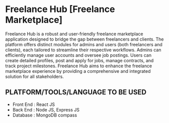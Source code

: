 # Freelance Hub [Freelance Marketplace]

Freelance Hub is a robust and user-friendly freelance marketplace application designed to
bridge the gap between freelancers and clients. The platform offers distinct modules for
admins and users (both freelancers and clients), each tailored to streamline their respective
workflows. Admins can efficiently manage user accounts and oversee job postings. Users can
create detailed profiles, post and apply for jobs, manage contracts, and track project
milestones. Freelance Hub aims to enhance the freelance marketplace experience by
providing a comprehensive and integrated solution for all stakeholders.

## PLATFORM/TOOLS/LANGUAGE TO BE USED

- Front End : React JS
- Back End : Node JS, Express JS
- Database : MongoDB compass
